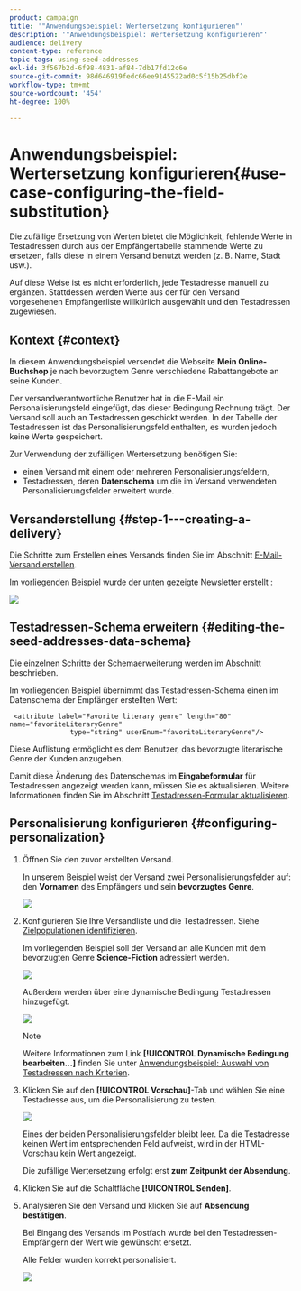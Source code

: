 ```yaml
---
product: campaign
title: '"Anwendungsbeispiel: Wertersetzung konfigurieren"'
description: '"Anwendungsbeispiel: Wertersetzung konfigurieren"'
audience: delivery
content-type: reference
topic-tags: using-seed-addresses
exl-id: 3f567b2d-6f98-4831-af84-7db17fd12c6e
source-git-commit: 98d646919fedc66ee9145522ad0c5f15b25dbf2e
workflow-type: tm+mt
source-wordcount: '454'
ht-degree: 100%

---
```


# Anwendungsbeispiel: Wertersetzung konfigurieren{#use-case-configuring-the-field-substitution}

Die zufällige Ersetzung von Werten bietet die Möglichkeit, fehlende Werte in Testadressen durch aus der Empfängertabelle stammende Werte zu ersetzen, falls diese in einem Versand benutzt werden (z. B. Name, Stadt usw.).

Auf diese Weise ist es nicht erforderlich, jede Testadresse manuell zu ergänzen. Stattdessen werden Werte aus der für den Versand vorgesehenen Empfängerliste willkürlich ausgewählt und den Testadressen zugewiesen.

## Kontext {#context}

In diesem Anwendungsbeispiel versendet die Webseite **Mein Online-Buchshop** je nach bevorzugtem Genre verschiedene Rabattangebote an seine Kunden.

Der versandverantwortliche Benutzer hat in die E-Mail ein Personalisierungsfeld eingefügt, das dieser Bedingung Rechnung trägt. Der Versand soll auch an Testadressen geschickt werden. In der Tabelle der Testadressen ist das Personalisierungsfeld enthalten, es wurden jedoch keine Werte gespeichert.

Zur Verwendung der zufälligen Wertersetzung benötigen Sie:

* einen Versand mit einem oder mehreren Personalisierungsfeldern,
* Testadressen, deren **Datenschema** um die im Versand verwendeten Personalisierungsfelder erweitert wurde.

## Versanderstellung {#step-1---creating-a-delivery}

Die Schritte zum Erstellen eines Versands finden Sie im Abschnitt [E-Mail-Versand erstellen](../../delivery/using/creating-an-email-delivery.md).

Im vorliegenden Beispiel wurde der unten gezeigte Newsletter erstellt :

![](assets/dlv_seeds_usecase_24.png)

## Testadressen-Schema erweitern {#editing-the-seed-addresses-data-schema}

Die einzelnen Schritte der Schemaerweiterung werden im Abschnitt beschrieben.

Im vorliegenden Beispiel übernimmt das Testadressen-Schema einen im Datenschema der Empfänger erstellten Wert:

```
 <attribute label="Favorite literary genre" length="80" name="favoriteLiteraryGenre"
               type="string" userEnum="favoriteLiteraryGenre"/>
```

Diese Auflistung ermöglicht es dem Benutzer, das bevorzugte literarische Genre der Kunden anzugeben.

Damit diese Änderung des Datenschemas im **Eingabeformular** für Testadressen angezeigt werden kann, müssen Sie es aktualisieren. Weitere Informationen finden Sie im Abschnitt [Testadressen-Formular aktualisieren](../../delivery/using/use-case--selecting-seed-addresses-on-criteria.md#updating-the-input-form).

## Personalisierung konfigurieren {#configuring-personalization}

1. Öffnen Sie den zuvor erstellten Versand.

   In unserem Beispiel weist der Versand zwei Personalisierungsfelder auf: den **Vornamen** des Empfängers und sein **bevorzugtes Genre**.

   ![](assets/dlv_seeds_usecase_25.png)

1. Konfigurieren Sie Ihre Versandliste und die Testadressen. Siehe [Zielpopulationen identifizieren](../../delivery/using/steps-defining-the-target-population.md).

   Im vorliegenden Beispiel soll der Versand an alle Kunden mit dem bevorzugten Genre **Science-Fiction** adressiert werden.

   ![](assets/dlv_seeds_usecase_26.png)

   Außerdem werden über eine dynamische Bedingung Testadressen hinzugefügt.

   ![](assets/dlv_seeds_usecase_27.png)

   >[!NOTE]
   >
   >Weitere Informationen zum Link **[!UICONTROL Dynamische Bedingung bearbeiten...]** finden Sie unter [Anwendungsbeispiel: Auswahl von Testadressen nach Kriterien](../../delivery/using/use-case--selecting-seed-addresses-on-criteria.md).

1. Klicken Sie auf den **[!UICONTROL Vorschau]**-Tab und wählen Sie eine Testadresse aus, um die Personalisierung zu testen.

   ![](assets/dlv_seeds_usecase_28.png)

   Eines der beiden Personalisierungsfelder bleibt leer. Da die Testadresse keinen Wert im entsprechenden Feld aufweist, wird in der HTML-Vorschau kein Wert angezeigt.

   Die zufällige Wertersetzung erfolgt erst **zum Zeitpunkt der Absendung**.

1. Klicken Sie auf die Schaltfläche **[!UICONTROL Senden]**.
1. Analysieren Sie den Versand und klicken Sie auf **Absendung bestätigen**.

   Bei Eingang des Versands im Postfach wurde bei den Testadressen-Empfängern der Wert wie gewünscht ersetzt.

   Alle Felder wurden korrekt personalisiert.

   ![](assets/dlv_seeds_usecase_08.png)
